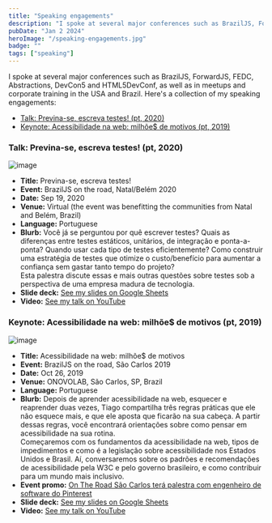 ```yaml
---
title: "Speaking engagements"
description: "I spoke at several major conferences such as BrazilJS, ForwardJS, FEDC, Abstractions, DevCon5 and HTML5DevConf, as well as in meetups and corporate training in the USA and Brazil. Here's a collection of my speaking engagements."
pubDate: "Jan 2 2024"
heroImage: "/speaking-engagements.jpg"
badge: ""
tags: ["speaking"]
---
```


I spoke at several major conferences such as BrazilJS, ForwardJS, FEDC, Abstractions, DevCon5 and HTML5DevConf, as well as in meetups and corporate training in the USA and Brazil. Here's a collection of my speaking engagements:

  - [Talk: Previna-se, escreva testes! (pt, 2020)](#talk-previna-se-escreva-testes-pt-2020)
  - [Keynote: Acessibilidade na web: milhõe$ de motivos (pt, 2019)](#keynote-acessibilidade-na-web-milhõe-de-motivos-pt-2019)


### Talk: Previna-se, escreva testes! (pt, 2020)
![image](/speaking-2020a.jpeg)
  - **Title:** Previna-se, escreva testes!
  - **Event:** BrazilJS on the road, Natal/Belém 2020
  - **Date:** Sep 19, 2020
  - **Venue:** Virtual (the event was benefitting the communities from Natal and Belém, Brazil)
  - **Language:** Portuguese
  - **Blurb:** Você já se perguntou por quê escrever testes? Quais as diferenças entre testes estáticos, unitários, de integração e ponta-a-ponta? Quando usar cada tipo de testes eficientemente? Como construir uma estratégia de testes que otimize o custo/benefício para aumentar a confiança sem gastar tanto tempo do projeto?\
  Esta palestra discute essas e mais outras questões sobre testes sob a perspectiva de uma empresa madura de tecnologia.
  - **Slide deck:** [See my slides on Google Sheets](https://docs.google.com/presentation/d/e/2PACX-1vScVrX4QNZ1hhP37dhP5ARTwWKlFmTlI2zcDQrE2noF2SVQHUNSwudF9078CdhDcFM7S6e0OmBcsOgj/pub?start=false&loop=false&delayms=3000)
  - **Video:** [See my talk on YouTube](https://www.youtube.com/live/W2LccJacNXE?si=1Jjd7XdIrfl3BOdQ&t=2476)

### Keynote: Acessibilidade na web: milhõe$ de motivos (pt, 2019)
![image](/speaking-2019a.jpeg)
  - **Title:** Acessibilidade na web: milhõe$ de motivos
  - **Event:** BrazilJS on the road, São Carlos 2019
  - **Date:** Oct 26, 2019
  - **Venue:** ONOVOLAB, São Carlos, SP, Brazil
  - **Language:** Portuguese
  - **Blurb:** Depois de aprender acessibilidade na web, esquecer e reaprender duas vezes, Tiago compartilha três regras práticas que ele não esquece mais, e que ele aposta que ficarão na sua cabeça. A partir dessas regras, você encontrará orientações sobre como pensar em acessibilidade na sua rotina.\
  Começaremos com os fundamentos da acessibilidade na web, tipos de impedimentos e como é a legislação sobre acessibilidade nos Estados Unidos e Brasil. Aí, conversaremos sobre os padrões e recomendações de acessibilidade pela W3C e pelo governo brasileiro, e como contribuir para um mundo mais inclusivo.
  - **Event promo:** [On The Road São Carlos terá palestra com engenheiro de software do Pinterest](https://www.braziljs.org/p/on-the-road-sao-carlos-tera-palestra-com-engenheiro-de-software-do-pinterest?utm_source=publication-search)
  - **Slide deck:** [See my slides on Google Sheets](https://docs.google.com/presentation/d/e/2PACX-1vSwbqJQqDupt9FVM9G-PgaUmMk0wcMsKoJhAUl67Z2VpVqwAsd3ks_wWDevuCayTVSyKrlA6njSdPld/pub?start=false&loop=false&delayms=3000)
  - **Video:** [See my talk on YouTube](https://www.youtube.com/live/4SSsnglewkY?si=xOGSZGL1OUpzI66P&t=628)